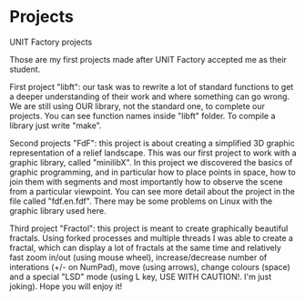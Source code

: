 # Projects
UNIT Factory projects

Those are my first projects made after UNIT Factory accepted me as their student.

First project "libft": our task was to rewrite a lot of standard functions to get a deeper understanding of their work and where      something can go wrong. We are still using OUR library, not the standard one, to complete our projects. You can see function names inside "libft" folder. To compile a library just write "make".

Second projects "FdF": this project is about creating a simplified 3D graphic representation of a relief landscape. This was our first project to work with a graphic library, called "minilibX". In this project we discovered the basics of graphic programming, and in particular how to place points in space, how to join them with segments and most importantly how to observe the scene from a particular viewpoint. You can see more detail about the project in the file called "fdf.en.fdf". There may be some problems on Linux with the graphic library used here.

Third project "Fractol": this project is meant to create graphically beautiful fractals. Using forked processes and multiple threads I was able to create a fractal, which can display a lot of fractals at the same time and relatively fast zoom in/out (using mouse wheel), increase/decrease number of interations (+/- on NumPad), move (using arrows), change colours (space) and a special "LSD" mode (using L key, USE WITH CAUTION!. I'm just joking). Hope you will enjoy it!
